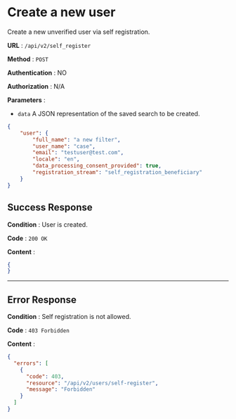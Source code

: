 <!-- Copyright (c) 2014 - 2025 UNICEF. All rights reserved. -->

# Create a new user

Create a new unverified user via self registration.

**URL** : `/api/v2/self_register`

**Method** : `POST`

**Authentication** : NO

**Authorization** : N/A

**Parameters** :

* `data` A JSON representation of the saved search to be created.

```json
{
    "user": {
        "full_name": "a new filter",
        "user_name": "case",
        "email": "testuser@test.com",
        "locale": "en",
        "data_processing_consent_provided": true,
        "registration_stream": "self_registration_beneficiary"
    }
}
```

## Success Response

**Condition** : User is created.

**Code** : `200 OK`

**Content** :

```json
{
}
```

---

## Error Response

**Condition** : Self registration is not allowed.

**Code** : `403 Forbidden`

**Content** :

```json
{
  "errors": [
    {
      "code": 403,
      "resource": "/api/v2/users/self-register",
      "message": "Forbidden"
    }
  ]
}

